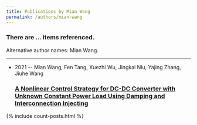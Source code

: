 ```yaml
---
title: Publications by Mian Wang
permalink: /authors/mian-wang
---
```


<h3 id="number-posts">There are ... items referenced.</h3>
<p id='info-authors'>Alternative author names: Mian Wang.</p>
<hr />
<ul class="post-list">
<li><span class='post-meta'>2021 -- Mian Wang, Fen Tang, Xuezhi Wu, Jingkai Niu, Yajing Zhang, Jiuhe Wang</span><h3><a class='post-link' href="{{ site.baseurl }}/a-nonlinear-control-strategy-for-dc-dc-converter-with-unknown-constant-power-load-using-damping-and-interconnection-injecting">A Nonlinear Control Strategy for DC-DC Converter with Unknown Constant Power Load Using Damping and Interconnection Injecting</a></h3></li>

</ul>
{% include count-posts.html %}
